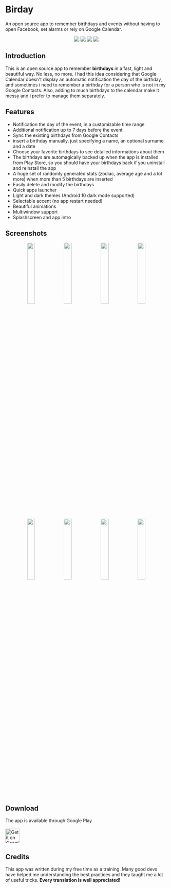 # Birday

An open source app to remember birthdays and events without having to open Facebook, set alarms or rely on Google Calendar.

<p align='center'>
  <a href='https://github.com/m-i-n-a-r/birday/blob/master/LICENSE.md'><img src='https://img.shields.io/cocoapods/l/AFNetworking.svg'/></a>
  <img src='https://img.shields.io/badge/version-1.2.X-blue'/>
	<img src='https://img.shields.io/badge/status-released-success'/>
	<img src='https://img.shields.io/badge/-translations%20needed!-yellow'/>
</p>

## Introduction
This is an open source app to remember **birthdays** in a fast, light and beautiful way. No less, no more. I had this idea considering that Google Calendar doesn't display an automatic notification the day of the birthday, and sometimes i need to remember a birthday for a person who is not in my Google Contacts. Also, adding to much birthdays to the calendar make it messy and i prefer to manage them separately.

## Features
- Notification the day of the event, in a customizable time range
- Additional notification up to 7 days before the event
- Sync the existing birthdays from Google Contacts
- insert a birthday manually, just specifying a name, an optional surname and a date
- Choose your favorite birthdays to see detailed informations about them
- The birthdays are automagically backed up when the app is installed from Play Store, so you should have your birthdays back if you uninstall and reinstall the app
- A huge set of randomly generated stats (zodiac, average age and a lot more) when more than 5 birthdays are inserted
- Easily delete and modify the birthdays
- Quick apps launcher
- Light and dark themes (Android 10 dark mode supported)
- Selectable accent (no app restart needed)
- Beautiful animations
- Multiwindow support
- Splashscreen and app intro

## Screenshots
<p align='center'>
  <img src='https://i.imgur.com/vUUPGs6.png' width='22%'/>
  <img src='https://i.imgur.com/RNcS4EE.png' width='22%'/>
  <img src='https://i.imgur.com/psHudR6.png' width='22%'/>
  <img src='https://i.imgur.com/T81V4im.png' width='22%'/>
  <img src='https://i.imgur.com/rTz4ULx.png' width='22%'/>
  <img src='https://i.imgur.com/WpLbKQu.png' width='22%'/>
  <img src='https://i.imgur.com/sAGdFyr.png' width='22%'/>
  <img src='https://i.imgur.com/dCuCgCi.png' width='22%'/>
</p>

## Download
The app is available through Google Play\
\
<a href='https://play.google.com/store/apps/details?id=com.minar.birday'>
  <img height="45" alt="Get it on Google Play"
      src='https://play.google.com/intl/en_us/badges/images/apps/en-play-badge.png' />
</a>

## Credits
This app was written during my free time as a training. Many good devs have helped me understanding the best practices and they taught me a lot of useful tricks. **Every translation is well appreciated!**
